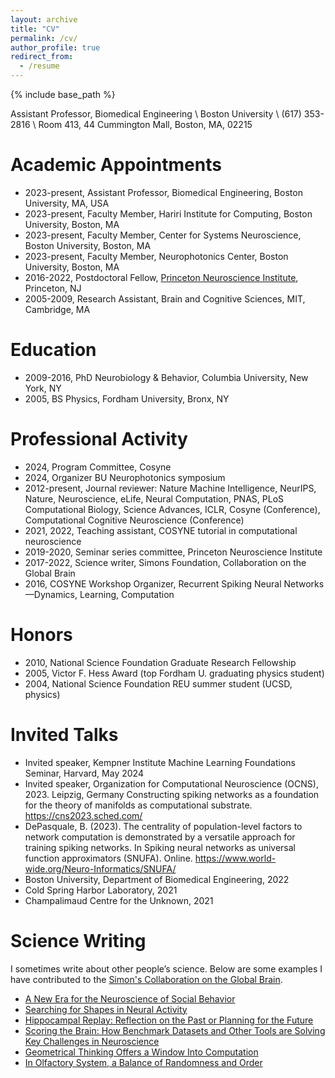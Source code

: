 ```yaml
---
layout: archive
title: "CV"
permalink: /cv/
author_profile: true
redirect_from:
  - /resume
---
```


{% include base_path %}

Assistant Professor, Biomedical Engineering \\
Boston University \\
(617) 353-2816 \\
Room 413, 44 Cummington Mall, Boston, MA, 02215

Academic Appointments
======
* 2023-present, Assistant Professor, Biomedical Engineering, Boston University, MA, USA
* 2023-present, Faculty Member, Hariri Institute for Computing, Boston University, Boston, MA
* 2023-present, Faculty Member, Center for Systems Neuroscience, Boston University, Boston, MA
* 2023-present, Faculty Member, Neurophotonics Center, Boston University, Boston, MA
* 2016-2022, Postdoctoral Fellow, [Princeton Neuroscience Institute](https://pni.princeton.edu/), Princeton, NJ
* 2005-2009, Research Assistant, Brain and Cognitive Sciences, MIT, Cambridge, MA

Education
======
* 2009-2016, PhD Neurobiology & Behavior, Columbia University, New York, NY
* 2005, BS Physics, Fordham University, Bronx, NY

Professional Activity 
======
* 2024, Program Committee, Cosyne
* 2024, Organizer BU Neurophotonics symposium
* 2012-present, Journal reviewer: Nature Machine Intelligence, NeurIPS, Nature, Neuroscience, eLife, Neural Computation, PNAS, PLoS Computational Biology, Science Advances, ICLR, Cosyne (Conference), Computational Cognitive Neuroscience (Conference)
* 2021, 2022, Teaching assistant, COSYNE tutorial in computational neuroscience
* 2019-2020, Seminar series committee, Princeton Neuroscience Institute
* 2017-2022, Science writer, Simons Foundation, Collaboration on the Global Brain 
* 2016, COSYNE Workshop Organizer, Recurrent Spiking Neural Networks—Dynamics, Learning, Computation

Honors
======
* 2010, National Science Foundation Graduate Research Fellowship
* 2005, Victor F. Hess Award (top Fordham U. graduating physics student)
* 2004, National Science Foundation REU summer student (UCSD, physics)

Invited Talks
======
* Invited speaker, Kempner Institute Machine Learning Foundations Seminar, Harvard, May 2024
* Invited speaker, Organization for Computational Neuroscience (OCNS), 2023. Leipzig, Germany Constructing spiking networks as a foundation for the theory of manifolds as computational substrate. https://cns2023.sched.com/ 
* DePasquale, B. (2023). The centrality of population-level factors to network computation is demonstrated by a versatile approach for training spiking networks. In Spiking neural networks as universal function approximators (SNUFA). Online. https://www.world-wide.org/Neuro-Informatics/SNUFA/ 
* Boston University, Department of Biomedical Engineering, 2022
* Cold Spring Harbor Laboratory, 2021
* Champalimaud Centre for the Unknown, 2021

Science Writing
======
I sometimes write about other people’s science. Below are some examples I have contributed to the [Simon's Collaboration on the Global Brain](https://www.simonsfoundation.org/collaborations/global-brain/). 

- [A New Era for the Neuroscience of Social Behavior](https://www.simonsfoundation.org/2022/12/15/a-new-era-for-the-neuroscience-of-social-behavior/)
- [Searching for Shapes in Neural Activity](https://www.simonsfoundation.org/2022/04/28/searching-for-shapes-in-neural-activity/)
- [Hippocampal Replay: Reflection on the Past or Planning for the Future](https://www.simonsfoundation.org/2021/11/30/hippocampal-replay-reflection-on-the-past-or-planning-for-the-future/)
- [Scoring the Brain: How Benchmark Datasets and Other Tools are Solving Key Challenges in Neuroscience](https://www.simonsfoundation.org/2021/08/25/scoring-the-brain-how-benchmark-datasets-and-other-tools-are-solving-key-challenges-in-neuroscience/)
- [Geometrical Thinking Offers a Window Into Computation](https://www.simonsfoundation.org/2021/04/07/geometrical-thinking-offers-a-window-into-computation/)
- [In Olfactory System, a Balance of Randomness and Order](https://www.simonsfoundation.org/2020/10/20/in-olfactory-system-a-balance-of-randomness-and-order/)